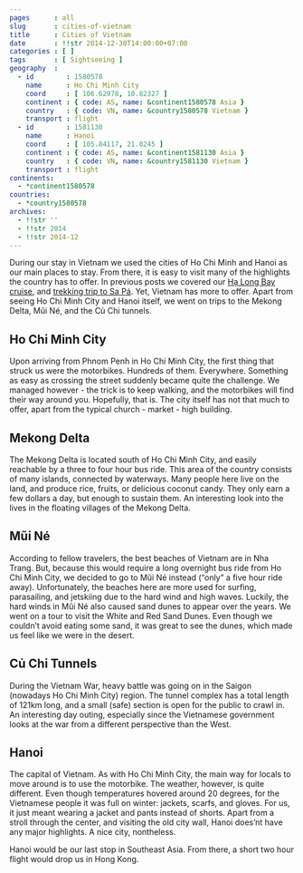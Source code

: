 ```yaml
---
pages      : all
slug       : cities-of-vietnam
title      : Cities of Vietnam
date       : !!str 2014-12-30T14:00:00+07:00
categories : [ ]
tags       : [ Sightseeing ]
geography  :
  - id        : 1580578
    name      : Ho Chi Minh City
    coord     : [ 106.62978, 10.82327 ]
    continent : { code: AS, name: &continent1580578 Asia }
    country   : { code: VN, name: &country1580578 Vietnam }
    transport : flight
  - id        : 1581130
    name      : Hanoi
    coord     : [ 105.84117, 21.0245 ]
    continent : { code: AS, name: &continent1581130 Asia }
    country   : { code: VN, name: &country1581130 Vietnam }
    transport : flight
continents:
  - *continent1580578
countries:
  - *country1580578
archives:
  - !!str ''
  - !!str 2014
  - !!str 2014-12
---
```


During our stay in Vietnam we used the cities of Ho Chi Minh and Hanoi as our main places to stay. From there, it is easy to visit many of the highlights the country has to offer. In previous posts we covered our [Hạ Long Bay cruise](/blog/two-day-cruise-in-ha-long-bay.html), and [trekking trip to Sa Pá](/blog/trekking-through-sapas-hmong-valley.html). Yet, Vietnam has more to offer. Apart from seeing Ho Chi Minh City and Hanoi itself, we went on trips to the Mekong Delta, Mũi Né, and the Củ Chi tunnels.

## Ho Chi Minh City
Upon arriving from Phnom Penh in Ho Chi Minh City, the first thing that struck us were the motorbikes. Hundreds of them. Everywhere. Something as easy as crossing the street suddenly became quite the challenge. We managed however - the trick is to keep walking, and the motorbikes will find their way around you. Hopefully, that is. The city itself has not that much to offer, apart from the typical church - market - high building.

## Mekong Delta
The Mekong Delta is located south of Ho Chi Minh City, and easily reachable by a three to four hour bus ride. This area of the country consists of many islands, connected by waterways. Many people here live on the land, and produce rice, fruits, or delicious coconut candy. They only earn a few dollars a day, but enough to sustain them. An interesting look into the lives in the floating villages of the Mekong Delta.

## Mũi Né
According to fellow travelers, the best beaches of Vietnam are in Nha Trang. But, because this would require a long overnight bus ride from Ho Chi Minh City, we decided to go to Mũi Né instead (“only” a five hour ride away). Unfortunately, the beaches here are more used for surfing, parasailing, and jetskiing due to the hard wind and high waves. Luckily, the hard winds in Mũi Né also caused sand dunes to appear over the years. We went on a tour to visit the White and Red Sand Dunes. Even though we couldn’t avoid eating some sand, it was great to see the dunes, which made us feel like we were in the desert.

## Củ Chi Tunnels
During the Vietnam War, heavy battle was going on in the Saigon (nowadays Ho Chi Minh City) region. The tunnel complex has a total length of 121km long, and a small (safe) section is open for the public to crawl in. An interesting day outing, especially since the Vietnamese government looks at the war from a different perspective than the West.

## Hanoi
The capital of Vietnam. As with Ho Chi Minh City, the main way for locals to move around is to use the motorbike. The weather, however, is quite different. Even though temperatures hovered around 20 degrees, for the Vietnamese people it was full on winter: jackets, scarfs, and gloves. For us, it just meant wearing a jacket and pants instead of shorts. Apart from a stroll through the center, and visiting the old city wall, Hanoi does’nt have any major highlights. A nice city, nontheless.

Hanoi would be our last stop in Southeast Asia. From there, a short two hour flight would drop us in Hong Kong.